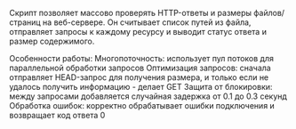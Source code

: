 Скрипт позволяет массово проверять HTTP-ответы и размеры файлов/страниц на веб-сервере. Он считывает список путей из файла, отправляет запросы к каждому ресурсу и выводит статус ответа и размер содержимого.

Особенности работы:
Многопоточность: использует пул потоков для параллельной обработки запросов
Оптимизация запросов: сначала отправляет HEAD-запрос для получения размера, и только если не удалось получить информацию - делает GET
Защита от блокировки: между запросами добавляется случайная задержка от 0.1 до 0.3 секунд
Обработка ошибок: корректно обрабатывает ошибки подключения и возвращает код ответа 0
